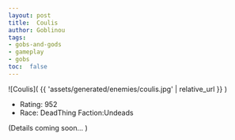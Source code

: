 ```yaml
---
layout: post
title:  Coulis
author: Goblinou
tags:
- gobs-and-gods
- gameplay
- gobs
toc:  false
---
```


![Coulis]( {{ 'assets/generated/enemies/coulis.jpg' | relative_url }} )
- Rating: 952
- Race: DeadThing  Faction:Undeads

(Details coming soon... )